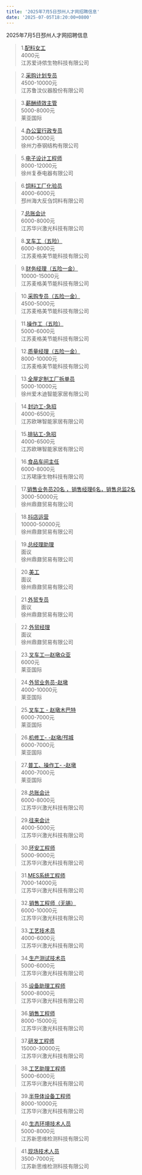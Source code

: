 ```yaml
---
title: '2025年7月5日邳州人才网招聘信息'
date: '2025-07-05T18:20:00+0800'
---
```

2025年7月5日邳州人才网招聘信息
<!--more-->
>1.[配料女工](https://www.pzhr.com/job/18864.html)<br>
>4000元<br>
>江苏爱诗侬生物科技有限公司

>2.[采购计划专员](https://www.pzhr.com/job/13345.html)<br>
>4500-10000元<br>
>江苏鲁汶仪器股份有限公司

>3.[薪酬绩效主管](https://www.pzhr.com/job/18847.html)<br>
>5000-8000元<br>
>莱亚国际

>4.[办公室行政专员](https://www.pzhr.com/job/18865.html)<br>
>3000-5000元<br>
>徐州力泰钢结构有限公司

>5.[电子设计工程师](https://www.pzhr.com/job/18857.html)<br>
>8000-12000元<br>
>徐州复泰电器有限公司

>6.[饲料工厂化验员](https://www.pzhr.com/job/18858.html)<br>
>4000-6000元<br>
>邳州海大反刍饲料有限公司

>7.[总账会计](https://www.pzhr.com/job/18853.html)<br>
>6000-8000元<br>
>江苏华兴激光科技有限公司

>8.[叉车工（五险）](https://www.pzhr.com/job/15187.html)<br>
>6000-8000元<br>
>江苏麦格美节能科技有限公司

>9.[财务经理（五险一金）](https://www.pzhr.com/job/18792.html)<br>
>10000-15000元<br>
>江苏麦格美节能科技有限公司

>10.[采购专员（五险一金）](https://www.pzhr.com/job/15410.html)<br>
>4500-5000元<br>
>江苏麦格美节能科技有限公司

>11.[操作工（五险）](https://www.pzhr.com/job/16698.html)<br>
>5000-6000元<br>
>江苏麦格美节能科技有限公司

>12.[质量经理（五险一金）](https://www.pzhr.com/job/17692.html)<br>
>8000-10000元<br>
>江苏麦格美节能科技有限公司

>13.[全屋定制工厂拆单员](https://www.pzhr.com/job/18870.html)<br>
>5000-10000元<br>
>徐州爱木迪智能家居有限公司

>14.[封边工-急招](https://www.pzhr.com/job/18337.html)<br>
>4000-6500元<br>
>江苏欧琳智能家居有限公司

>15.[排钻工-急招](https://www.pzhr.com/job/18338.html)<br>
>4000-6500元<br>
>江苏欧琳智能家居有限公司

>16.[食品车间主任](https://www.pzhr.com/job/18600.html)<br>
>6000-8000元<br>
>江苏珺康生物科技有限公司

>17.[销售业务员20名  ，销售经理6名，销售总监2名](https://www.pzhr.com/job/18607.html)<br>
>3000-50000元<br>
>徐州鼎鼐贸易有限公司

>18.[抖店运营](https://www.pzhr.com/job/18116.html)<br>
>10000-50000元<br>
>徐州鼎鼐贸易有限公司

>19.[总经理助理](https://www.pzhr.com/job/15009.html)<br>
>面议<br>
>徐州鼎鼐贸易有限公司

>20.[美工](https://www.pzhr.com/job/14723.html)<br>
>面议<br>
>徐州鼎鼐贸易有限公司

>21.[外贸专员](https://www.pzhr.com/job/8725.html)<br>
>面议<br>
>徐州鼎鼐贸易有限公司

>22.[外贸经理](https://www.pzhr.com/job/8753.html)<br>
>面议<br>
>徐州鼎鼐贸易有限公司

>23.[叉车工—赵墩众亚](https://www.pzhr.com/job/18811.html)<br>
>6000元<br>
>莱亚国际

>24.[外贸业务员-赵墩](https://www.pzhr.com/job/18264.html)<br>
>4000-10000元<br>
>莱亚国际

>25.[叉车工 - 赵墩木巴特](https://www.pzhr.com/job/17743.html)<br>
>6000-7000元<br>
>莱亚国际

>26.[机修工- -赵墩/邳城](https://www.pzhr.com/job/18152.html)<br>
>6000-7000元<br>
>莱亚国际

>27.[普工、操作工- -赵墩](https://www.pzhr.com/job/18154.html)<br>
>4000-7000元<br>
>莱亚国际

>28.[总账会计](https://www.pzhr.com/job/18853.html)<br>
>6000-8000元<br>
>江苏华兴激光科技有限公司

>29.[往来会计](https://www.pzhr.com/job/18852.html)<br>
>4000-5000元<br>
>江苏华兴激光科技有限公司

>30.[环安工程师](https://www.pzhr.com/job/18817.html)<br>
>5000-9000元<br>
>江苏华兴激光科技有限公司

>31.[MES系统工程师](https://www.pzhr.com/job/18135.html)<br>
>7000-14000元<br>
>江苏华兴激光科技有限公司

>32.[销售工程师（无锡）](https://www.pzhr.com/job/17668.html)<br>
>6000-10000元<br>
>江苏华兴激光科技有限公司

>33.[工艺技术员](https://www.pzhr.com/job/16834.html)<br>
>4000-6000元<br>
>江苏华兴激光科技有限公司

>34.[生产测试技术员](https://www.pzhr.com/job/15757.html)<br>
>5000-6000元<br>
>江苏华兴激光科技有限公司

>35.[设备助理工程师](https://www.pzhr.com/job/15530.html)<br>
>5000-8000元<br>
>江苏华兴激光科技有限公司

>36.[销售工程师](https://www.pzhr.com/job/13077.html)<br>
>8000-15000元<br>
>江苏华兴激光科技有限公司

>37.[研发工程师](https://www.pzhr.com/job/9886.html)<br>
>15000-30000元<br>
>江苏华兴激光科技有限公司

>38.[工艺助理工程师](https://www.pzhr.com/job/11840.html)<br>
>5000-6000元<br>
>江苏华兴激光科技有限公司

>39.[半导体设备工程师](https://www.pzhr.com/job/17602.html)<br>
>8000-10000元<br>
>江苏华兴激光科技有限公司

>40.[生态环境技术人员](https://www.pzhr.com/job/13441.html)<br>
>5000-8000元<br>
>江苏新思维检测科技有限公司

>41.[现场技术人员](https://www.pzhr.com/job/10924.html)<br>
>3500-7000元<br>
>江苏新思维检测科技有限公司

